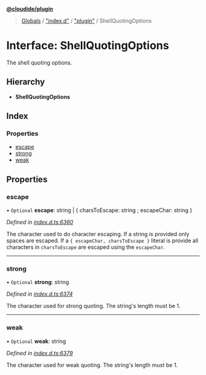 **[@cloudide/plugin](../README.md)**

> [Globals](../README.md) / ["index.d"](../modules/_index_d_.md) / ["plugin"](../modules/_index_d_._plugin_.md) / ShellQuotingOptions

# Interface: ShellQuotingOptions

The shell quoting options.

## Hierarchy

* **ShellQuotingOptions**

## Index

### Properties

* [escape](_index_d_._plugin_.shellquotingoptions.md#escape)
* [strong](_index_d_._plugin_.shellquotingoptions.md#strong)
* [weak](_index_d_._plugin_.shellquotingoptions.md#weak)

## Properties

### escape

• `Optional` **escape**: string \| { charsToEscape: string ; escapeChar: string  }

*Defined in [index.d.ts:6360](https://github.com/shuyaqian/cloudide-plugin-api/blob/6d83fa1/index.d.ts#L6360)*

The character used to do character escaping. If a string is provided only spaces
are escaped. If a `{ escapeChar, charsToEscape }` literal is provide all characters
in `charsToEscape` are escaped using the `escapeChar`.

___

### strong

• `Optional` **strong**: string

*Defined in [index.d.ts:6374](https://github.com/shuyaqian/cloudide-plugin-api/blob/6d83fa1/index.d.ts#L6374)*

The character used for strong quoting. The string's length must be 1.

___

### weak

• `Optional` **weak**: string

*Defined in [index.d.ts:6379](https://github.com/shuyaqian/cloudide-plugin-api/blob/6d83fa1/index.d.ts#L6379)*

The character used for weak quoting. The string's length must be 1.
